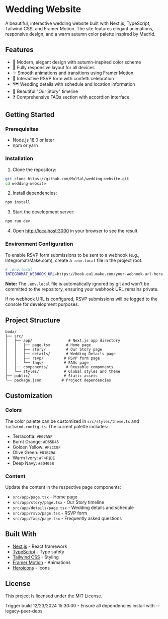 # Wedding Website

A beautiful, interactive wedding website built with Next.js, TypeScript, Tailwind CSS, and Framer Motion. The site features elegant animations, responsive design, and a warm autumn color palette inspired by Madrid.

## Features

- 🎨 Modern, elegant design with autumn-inspired color scheme
- 📱 Fully responsive layout for all devices
- ✨ Smooth animations and transitions using Framer Motion
- 📅 Interactive RSVP form with confetti celebration
- 🗺️ Wedding details with schedule and location information
- 💑 Beautiful "Our Story" timeline
- ❓ Comprehensive FAQs section with accordion interface

## Getting Started

### Prerequisites

- Node.js 18.0 or later
- npm or yarn

### Installation

1. Clone the repository:
```bash
git clone https://github.com/MolSal/wedding-website.git
cd wedding-website
```

2. Install dependencies:
```bash
npm install
```

3. Start the development server:
```bash
npm run dev
```

4. Open [http://localhost:3000](http://localhost:3000) in your browser to see the result.

### Environment Configuration

To enable RSVP form submissions to be sent to a webhook (e.g., Integromat/Make.com), create a `.env.local` file in the project root:

```bash
# .env.local
INTEGROMAT_WEBHOOK_URL=https://hook.eu1.make.com/your-webhook-url-here
```

**Note:** The `.env.local` file is automatically ignored by git and won't be committed to the repository, ensuring your webhook URL remains private.

If no webhook URL is configured, RSVP submissions will be logged to the console for development purposes.

## Project Structure

```
boda/
├── src/
│   ├── app/                # Next.js app directory
│   │   ├── page.tsx       # Home page
│   │   ├── story/         # Our Story page
│   │   ├── details/       # Wedding Details page
│   │   ├── rsvp/         # RSVP form page
│   │   └── faqs/         # FAQs page
│   ├── components/        # Reusable components
│   └── styles/           # Global styles and theme
├── public/               # Static assets
└── package.json         # Project dependencies
```

## Customization

### Colors

The color palette can be customized in `src/styles/theme.ts` and `tailwind.config.ts`. The current palette includes:

- Terracotta: `#E07A5F`
- Burnt Orange: `#D65D45`
- Golden Yellow: `#F2CC8F`
- Olive Green: `#81B29A`
- Warm Ivory: `#F4F1DE`
- Deep Navy: `#3D405B`

### Content

Update the content in the respective page components:

- `src/app/page.tsx` - Home page
- `src/app/story/page.tsx` - Our Story timeline
- `src/app/details/page.tsx` - Wedding details and schedule
- `src/app/rsvp/page.tsx` - RSVP form
- `src/app/faqs/page.tsx` - Frequently asked questions

## Built With

- [Next.js](https://nextjs.org/) - React framework
- [TypeScript](https://www.typescriptlang.org/) - Type safety
- [Tailwind CSS](https://tailwindcss.com/) - Styling
- [Framer Motion](https://www.framer.com/motion/) - Animations
- [Heroicons](https://heroicons.com/) - Icons

## License

This project is licensed under the MIT License.

Trigger build 12/23/2024 15:30:00 - Ensure all dependencies install with --legacy-peer-deps